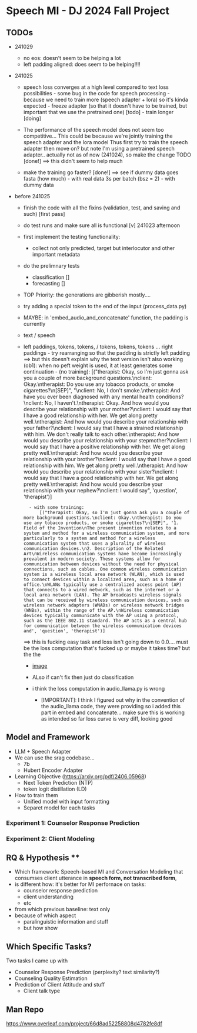 # Speech MI - DJ 2024 Fall Project

## TODOs
- 241029
    - no eos: doesn't seem to be helping a lot
    - left padding aligned: does seem to be helping!!!!
    
- 241025
    - speech loss converges at a high level compared to text loss
        possibilities
            - some bug in the code for speech processing
            - because we need to train more (speech adapter + lora) so it's kinda expected
                - freeze adapter (so that it doesn't have to be trained, but important that we use the pretrained one) [todo]
                - train longer [doing]

    - The performance of the speech model does not seem too competitive...
        This could be because we're jointly training the speech adapter and the lora model
        Thus first try to train the speech adapter then move on?
        but note I'm using a pretrained speech adapter..
            actually not as of now (241024),
            so make the change TODO [done!]
            ==> this didn't seem to help much
    
    - make the training go faster? [done!]
        ==> see if dummy data goes fasta (how much)
            - with real data 3s per batch (bsz = 2)
            - with dummy data 
        
- before 241025
    - finish the code with all the fixins (validation, test, and saving and such) [first pass]
    - do test runs and make sure all is functional [v] 241023 afternoon
    - first implement the testing functionality:
        - collect not only predicted, target but interlocutor and other important metadata
    - do the prelimnary tests
        - classification []
        - forecasting []
    - TOP Priority: the generations are gibberish mostly....
    - try adding a special token to the end of the input (process_data.py)
    - MAYBE: in 'embed_audio_and_concatenate' function, the padding is currently
    -  text /  speech
    - left paddings, tokens, tokens,  / tokens, tokens, tokens ... right paddings
            - try rearranging so that the padding is strictly left padding
        ==> but this doesn't explain why the text version isn't also working
        (ob1): when no peft weight is used, it at least generates some continuation
            - (no training): 
                [("therapist: Okay, so I'm just gonna ask you a couple of more background questions.\nclient: Okay.\ntherapist: Do you use any tobacco products, or smoke cigarettes?\n[SEP]", "\nclient: No, I don't smoke.\ntherapist: And have you ever been diagnosed with any mental health conditions?\nclient: No, I haven't.\ntherapist: Okay. And how would you describe your relationship with your mother?\nclient: I would say that I have a good relationship with her. We get along pretty well.\ntherapist: And how would you describe your relationship with your father?\nclient: I would say that I have a strained relationship with him. We don't really talk to each other.\ntherapist: And how would you describe your relationship with your stepmother?\nclient: I would say that I have a positive relationship with her. We get along pretty well.\ntherapist: And how would you describe your relationship with your brother?\nclient: I would say that I have a good relationship with him. We get along pretty well.\ntherapist: And how would you describe your relationship with your sister?\nclient: I would say that I have a good relationship with her. We get along pretty well.\ntherapist: And how would you describe your relationship with your nephew?\nclient: I would say", 'question', 'therapist')]

            - with some training: 
                [("therapist: Okay, so I'm just gonna ask you a couple of more background questions.\nclient: Okay.\ntherapist: Do you use any tobacco products, or smoke cigarettes?\n[SEP]", '1. Field of the Invention\nThe present invention relates to a system and method for a wireless communication system, and more particularly to a system and method for a wireless communication system that uses a plurality of wireless communication devices.\n2. Description of the Related Art\nWireless communication systems have become increasingly prevalent in modern society. These systems allow for communication between devices without the need for physical connections, such as cables. One common wireless communication system is a wireless local area network (WLAN), which is used to connect devices within a localized area, such as a home or office.\nWLANs typically use a centralized access point (AP) that connects to a wired network, such as the internet or a local area network (LAN). The AP broadcasts wireless signals that can be received by wireless communication devices, such as wireless network adapters (WNADs) or wireless network bridges (WNBs), within the range of the AP.\nWireless communication devices typically communicate with the AP using a protocol, such as the IEEE 802.11 standard. The AP acts as a central hub for communication between the wireless communication devices and', 'question', 'therapist')]
        ==> this is fucking easy task and loss isn't going down to 0.0....
            must be the loss computation that's fucked up
            or maybe it takes time? but the the 
        - [image](assets/curve241024.png)

        - ALso if can't fix then just do classification
        - i think the loss computation in audio_llama.py is wrong
            - [IMPORTANT]: I think I figured out why
                        in the convention of the audio_llama code, they were 
                        providing
                        so i added this part in embed and concatenate... make sure this is working as intended
                        so far loss curve is very diff, looking good

## Model and Framework
- LLM + Speech Adapter
- We can use the srag codebase...
    - 7b
    - Hubert Encoder Adapter
- Learning Objective (https://arxiv.org/pdf/2406.05968)
    - Next Token Prediction (NTP)
    - token logit distillation (LD)
- How to train them
    - Unified model with input formatting
    - Separet model for each tasks

### Experiment 1: Counselor Response Prediction

### Experiment 2: Client Modeling



## RQ & Hypothesis **
- Which framework: Speech-based MI and Conversation Modeling that consumses client utterance in **speech form, not transcribed form**,
- is different how: it's better for MI perfornace on tasks:
    - counselor response prediction
    - client understanding
    - etc
- from which previous baseline: text only
- because of which aspect
    - paralinguistic information and stuff
    - but how show


## Which Specific Tasks?

Two tasks I came up with
- Counselor Response Prediction (perplexity? text similarity?)
- Counseling Quality Estimation
- Prediction of Client Attitude and stuff
    - Client talk type


## Man Repo
https://www.overleaf.com/project/66d8ad52258808d4782fe8df